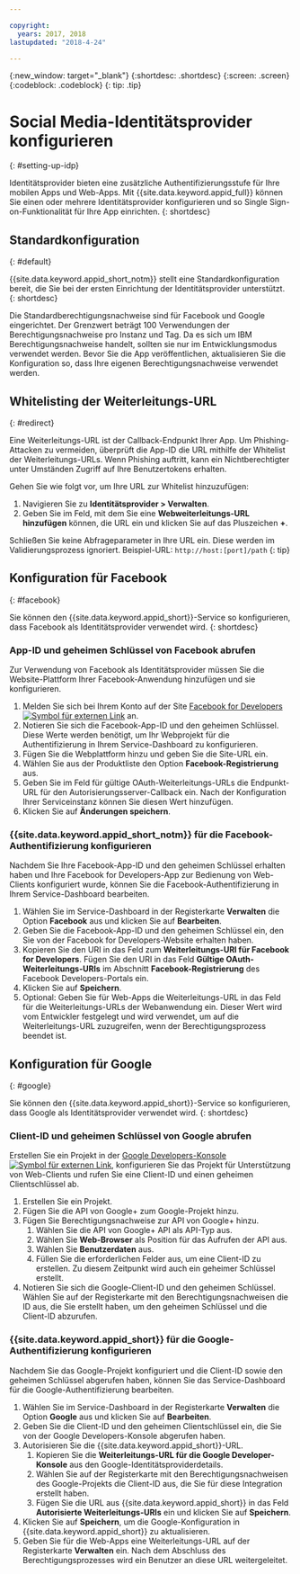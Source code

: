 ```yaml
---

copyright:
  years: 2017, 2018
lastupdated: "2018-4-24"

---
```


{:new_window: target="_blank"}
{:shortdesc: .shortdesc}
{:screen: .screen}
{:codeblock: .codeblock}
{: tip: .tip}

# Social Media-Identitätsprovider konfigurieren
{: #setting-up-idp}

Identitätsprovider bieten eine zusätzliche Authentifizierungsstufe für Ihre mobilen Apps und Web-Apps. Mit {{site.data.keyword.appid_full}} können Sie einen oder mehrere Identitätsprovider konfigurieren und so Single Sign-on-Funktionalität für Ihre App einrichten.
{: shortdesc}

## Standardkonfiguration
{: #default}

{{site.data.keyword.appid_short_notm}} stellt eine Standardkonfiguration bereit, die Sie bei der ersten Einrichtung der Identitätsprovider unterstützt.
{: shortdesc}

Die Standardberechtigungsnachweise sind für Facebook und Google eingerichtet. Der Grenzwert beträgt 100 Verwendungen der Berechtigungsnachweise pro Instanz und Tag. Da es sich um IBM Berechtigungsnachweise handelt, sollten sie nur im Entwicklungsmodus verwendet werden. Bevor Sie die App veröffentlichen, aktualisieren Sie die Konfiguration so, dass Ihre eigenen Berechtigungsnachweise verwendet werden. 

## Whitelisting der Weiterleitungs-URL
{: #redirect}

Eine Weiterleitungs-URL ist der Callback-Endpunkt Ihrer App. Um Phishing-Attacken zu vermeiden, überprüft die App-ID die URL mithilfe der Whitelist der Weiterleitungs-URLs. Wenn Phishing auftritt, kann ein Nichtberechtigter unter Umständen Zugriff auf Ihre Benutzertokens erhalten. 

Gehen Sie wie folgt vor, um Ihre URL zur Whitelist hinzuzufügen:

1. Navigieren Sie zu **Identitätsprovider > Verwalten**.
2. Geben Sie im Feld, mit dem Sie eine **Webweiterleitungs-URL hinzufügen** können, die URL ein und klicken Sie auf das Pluszeichen **+**.

Schließen Sie keine Abfrageparameter in Ihre URL ein. Diese werden im Validierungsprozess ignoriert. Beispiel-URL: `http://host:[port]/path`
{: tip}


## Konfiguration für Facebook
{: #facebook}

Sie können den {{site.data.keyword.appid_short}}-Service so konfigurieren, dass Facebook als Identitätsprovider verwendet wird.
{: shortdesc}

### App-ID und geheimen Schlüssel von Facebook abrufen

Zur Verwendung von Facebook als Identitätsprovider müssen Sie die Website-Plattform Ihrer Facebook-Anwendung hinzufügen und sie konfigurieren.

1. Melden Sie sich bei Ihrem Konto auf der Site <a href="https://developers.facebook.com/docs/apps/register" target="_blank">Facebook for Developers<img src="../../icons/launch-glyph.svg" alt="Symbol für externen Link"></a> an.
2. Notieren Sie sich die Facebook-App-ID und den geheimen Schlüssel. Diese Werte werden benötigt, um Ihr Webprojekt für die Authentifizierung in Ihrem Service-Dashboard zu konfigurieren.
3. Fügen Sie die Webplattform hinzu und geben Sie die Site-URL ein.
4. Wählen Sie aus der Produktliste den Option **Facebook-Registrierung** aus.
5. Geben Sie im Feld für gültige OAuth-Weiterleitungs-URLs die Endpunkt-URL für den Autorisierungsserver-Callback ein. Nach der Konfiguration Ihrer Serviceinstanz können Sie diesen Wert hinzufügen. 
6. Klicken Sie auf **Änderungen speichern**.


### {{site.data.keyword.appid_short_notm}} für die Facebook-Authentifizierung konfigurieren

Nachdem Sie Ihre Facebook-App-ID und den geheimen Schlüssel erhalten haben und Ihre Facebook for Developers-App zur Bedienung von Web-Clients konfiguriert wurde, können Sie die Facebook-Authentifizierung in Ihrem Service-Dashboard bearbeiten.

1. Wählen Sie im Service-Dashboard in der Registerkarte **Verwalten** die Option **Facebook** aus und klicken Sie auf **Bearbeiten**.
2. Geben Sie die Facebook-App-ID und den geheimen Schlüssel ein, den Sie von der Facebook for Developers-Website erhalten haben.
3. Kopieren Sie den URI in das Feld zum **Weiterleitungs-URI für Facebook for Developers**. Fügen Sie den URI in das Feld **Gültige OAuth-Weiterleitungs-URIs** im Abschnitt **Facebook-Registrierung** des Facebook Developers-Portals ein.
4. Klicken Sie auf **Speichern**.
5. Optional: Geben Sie für Web-Apps die Weiterleitungs-URL in das Feld für die Weiterleitungs-URLs der Webanwendung ein. Dieser Wert wird vom Entwickler festgelegt und wird verwendet, um auf die Weiterleitungs-URL zuzugreifen, wenn der Berechtigungsprozess beendet ist.


## Konfiguration für Google
{: #google}

Sie können den {{site.data.keyword.appid_short}}-Service so konfigurieren, dass Google als Identitätsprovider verwendet wird.
{: shortdesc}

### Client-ID und geheimen Schlüssel von Google abrufen

Erstellen Sie ein Projekt in der <a href="https://developers.google.com/" target="_blank">Google Developers-Konsole <img src="../../icons/launch-glyph.svg" alt="Symbol für externen Link"></a>, konfigurieren Sie das Projekt für Unterstützung von Web-Clients und rufen Sie eine Client-ID und einen  geheimen Clientschlüssel ab.

1. Erstellen Sie ein Projekt.
2. Fügen Sie die API von Google+ zum Google-Projekt hinzu.
3. Fügen Sie Berechtigungsnachweise zur API von Google+ hinzu.
    1. Wählen Sie die API von Google+ API als API-Typ aus.
    2. Wählen Sie **Web-Browser** als Position für das Aufrufen der API aus. 
    3. Wählen Sie **Benutzerdaten** aus.
    4. Füllen Sie die erforderlichen Felder aus, um eine Client-ID zu erstellen. Zu diesem Zeitpunkt wird auch ein geheimer Schlüssel erstellt.
4. Notieren Sie sich die Google-Client-ID und den geheimen Schlüssel. Wählen Sie auf der Registerkarte mit den Berechtigungsnachweisen die ID aus, die Sie erstellt haben, um den geheimen Schlüssel und die Client-ID abzurufen.

### {{site.data.keyword.appid_short}} für die Google-Authentifizierung konfigurieren

Nachdem Sie das Google-Projekt konfiguriert und die Client-ID sowie den geheimen Schlüssel abgerufen haben, können Sie das Service-Dashboard für die Google-Authentifizierung bearbeiten.

1. Wählen Sie im Service-Dashboard in der Registerkarte **Verwalten** die Option **Google** aus und klicken Sie auf **Bearbeiten**.
2. Geben Sie die Client-ID und den geheimen Clientschlüssel ein, die Sie von der Google Developers-Konsole abgerufen haben.
3. Autorisieren Sie die {{site.data.keyword.appid_short}}-URL.
    1. Kopieren Sie die **Weiterleitungs-URL für die Google Developer-Konsole** aus den Google-Identitätsproviderdetails.
    2. Wählen Sie auf der Registerkarte mit den Berechtigungsnachweisen des Google-Projekts die Client-ID aus, die Sie für diese Integration erstellt haben.
    3. Fügen Sie die URL aus {{site.data.keyword.appid_short}} in das Feld **Autorisierte Weiterleitungs-URIs** ein und klicken Sie auf **Speichern**.
4. Klicken Sie auf **Speichern**, um die Google-Konfiguration in {{site.data.keyword.appid_short}} zu aktualisieren.
5. Geben Sie für die Web-Apps eine Weiterleitungs-URL auf der Registerkarte **Verwalten** ein. Nach dem Abschluss des Berechtigungsprozesses wird ein Benutzer an diese URL weitergeleitet.
